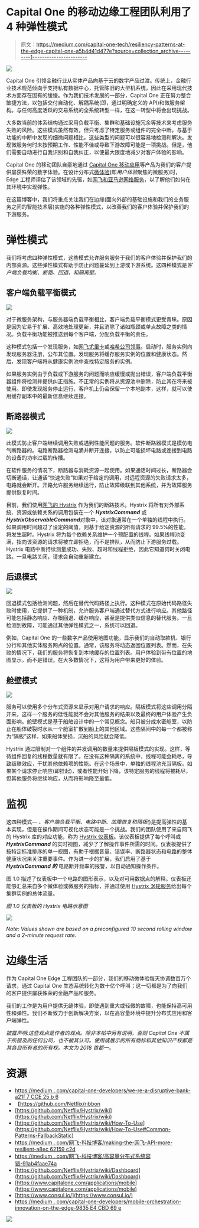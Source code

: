# Capital One 的移动边缘工程团队利用了 4 种弹性模式

> 原文：<https://medium.com/capital-one-tech/resiliency-patterns-at-the-edge-capital-one-a5b4d41d477e?source=collection_archive---------1----------------------->

![](img/0223eee4b154eb394f0104df91e28d28.png)

Capital One 引领金融行业从实体产品向基于云的数字产品过渡。传统上，金融行业技术规范倾向于支持私有数据中心，托管陈旧的大型机系统，因此在采用现代技术方面存在固有的缓慢。作为我们技术发展的一部分，Capital One 正在努力整合敏捷方法，以包括交付自动化、解耦系统(即，通过明确定义的 API)和微服务架构。与任何高度活跃的交易系统的全系统转型一样，在这一转型中将会出现挑战。

大多数当前的体系结构通过采用负载平衡、集群和基础设施冗余等技术来考虑服务失败的风险。这些模式虽然有效，但只考虑了特定服务或组件的完全中断。与基于功能的中断中发现的细微问题相比，这些类型的问题可以很容易地检测和解决。发现微服务何时未按预期工作、性能不佳或导致下游故障可能是一项挑战。但是，他们需要自动进行自我识别和自我纠正，以便最大限度地减少对客户体验的影响。

Capital One 的移动团队自豪地通过 [Capital One 移动应用](https://www.capitalone.com/applications/mobile/)等产品为我们的客户提供屡获殊荣的数字体验。在设计分布式[微体验](/capital-one-developers/designing-microexperiences-on-the-edge-for-mobile-eb4e6c3a3f2e)(即*用户体验*聚焦的微服务)时，Edge 工程师评估了该领域的先驱，如[网飞和亚马逊网络服务](https://aws.amazon.com/solutions/case-studies/netflix/)，以了解他们如何在其环境中实现弹性。

在这篇博客中，我们将重点关注我们在边缘(面向外部的基础设施和我们的业务服务之间的智能技术层)实施的各种弹性模式，以改善我们的客户体验并保护我们的下游服务。

# 弹性模式

我们将考虑四种弹性模式，这些模式允许服务服务于我们的客户体验并保护我们的内部资源。这些弹性模式有助于防止问题蔓延到上游或下游系统。这四种模式是*客户端负载均衡、断路、回退、*和*隔离壁。*

## 客户端负载平衡模式

![](img/c1678a9d97220b6fc350ef9597b3a29c.png)

对于微服务架构，与服务器端负载平衡相比，客户端负载平衡模式更受青睐。原因是因为它易于扩展、高效地处理更新，并且消除了诸如瓶颈或单点故障之类的情况。负载平衡功能被推送到每个客户端，分配负载平衡的责任。

这种模式包括一个发现服务，如[网飞尤里卡](https://github.com/Netflix/eureka)或[哈希公司领事](https://www.consul.io/)。启动时，服务实例向发现服务器注册，公布其位置。发现服务将缓存服务实例的位置和健康状态。然后，发现客户端将从健康实例池中查找特定服务的实例。

如果服务实例由于负载或下游服务的问题而响应缓慢或抛出错误，客户端负载平衡器组件将检测并提供纠正措施。不正常的实例将从资源池中删除，防止其在将来被使用。即使发现服务停止运行，客户机上仍会保留一个本地副本，这样，就可以使用缓存副本中的最新信息继续连接。

## 断路器模式

![](img/22faed0499366814a99bd1117987e637.png)

此模式防止客户端继续调用失败或遇到性能问题的服务。软件断路器模式是模仿电气断路器的。电路断路器检测电涌并断开连接，以防止可能损坏电路或连接到电路的设备的功率过载的传播。

在软件服务的情况下，断路器与消耗资源一起使用。如果通话时间过长，断路器会切断通话，让通话“快速失败”如果对于给定的调用，对远程资源的失败请求太多，电路就会断开。开路允许服务继续运行，防止故障级联到其他系统，并为故障服务提供恢复时间。

目前，我们使用[网飞的 Hystrix](https://github.com/Netflix/Hystrix) 作为我们的断路技术。Hystrix 将所有对外部系统、资源或依赖关系的调用包装在一个 ***HystrixCommand*** 或***HystrixObservableCommand***对象中，该对象通常在一个单独的线程中执行。如果调用时间超过了设定的阈值，则基于给定资源的所有请求的 99.5%的性能，将发生超时。Hystrix 将为每个依赖关系维护一个预配置的线程。如果线程池变满，指向该资源的请求将被立即拒绝，而不是排队，从而防止下游服务过载。Hystrix 电路中断持续测量成功、失败、超时和线程拒绝，因此它知道何时关闭电路。一旦电路关闭，请求会自动重新建立。

## 后退模式

![](img/1a872c99c16fc2deabaacb0157074cb2.png)

回退模式包括检测问题，然后在替代代码路径上执行。这种模式在原始代码路径失败时使用，它提供了一种机制，允许服务客户端通过替代方式进行响应。其他路径可能包括静态响应、存根回退、缓存响应，甚至是提供类似信息的替代服务。一旦检测到故障，可能通过其他弹性模式之一，系统可以回退。

例如，Capital One 的一些数字产品使用地图功能，显示我们的自动取款机、银行分行和其他实体服务网点的位置。通常，该服务将动态返回位置列表。然而，在失败的情况下，我们的服务将恢复到本地缓存的位置列表。用户体验到带有位置的地图显示，而不是错误。在大多数情况下，这将为用户带来更好的体验。

## 舱壁模式

![](img/1323c5fa0aaca824b6f730f05d6734c8.png)

服务可以使用多个分布式资源来显示对用户请求的响应。隔板模式将这些调用分隔开来，这样一个服务的低性能就不会对其他服务的结果以及最终的用户体验产生负面影响。舱壁模式是基于船舶设计中的一个常见概念。船只被分成水密舱室，以防止在船体破裂时水从一个舱室扩散到船上的其他区域。这些隔间中的每一个都被称为“隔板”这样，如果船体受损，沉船的风险就会降低。

Hystrix 通过限制对一个组件的并发调用的数量来提供隔板模式的实现。这样，等待组件回复的线程数量就有限了。在没有这种隔离的系统中，线程可能会耗尽，导致级联效应，干扰其他依赖项的性能。在这个场景中，单独的线程池充当隔板。如果某个请求停止响应(即挂起)，或者性能开始下降，该特定服务的线程将被耗尽，但其他服务将继续响应，从而将影响降至最低。

# 监视

这四种模式— *、客户端负载平衡、电路中断、故障恢复和隔板(*)是提高弹性的基本实现，但是在操作期间可视化状态可能是一个挑战。我们的团队使用了来自网飞的 Hystrix 库的对应功能，称为 [Hystrix 仪表板](https://github.com/Netflix/Hystrix/wiki/Dashboard)。该仪表板提供了每个呼叫或 ***HystrixCommand*** 的实时视图，减少了了解操作事件所需的时间。仪表板提供了按特定标准排序的单一视图，有助于根据音量、错误率、断路器状态和电路的整体健康状况来关注重要事件。作为进一步的扩展，我们启用了基于 ***HystrixCommand 的*** 电路断开频率的报警，以自动通知操作条件。

图 1.0 描述了仪表板中一个电路的图形表示，以及对可用数据点的解释。仪表板还能够汇总来自多个微体验或微服务的指标，并通过使用 [Hystrix 涡轮服务](https://github.com/Netflix/Turbine/wiki)给出每个集群实例的总体流量。

*图 1.0 仪表板的 Hystrix 电路示意图*

![](img/69ae739dfcf1335d8c0522a0fe0c0194.png)

*Note: Values shown are based on a preconfigured 10 second rolling window and a 2-minute request rate.*

# 边缘生活

作为 Capital One Edge 工程团队的一部分，我们的移动微体验每天协调数百万个请求，通过 Capital One 生态系统转化为数十亿个呼叫；这一切都是为了向我们的客户提供屡获殊荣的金融产品和服务。

我们的工作是为用户提供无缝体验，即使遇到重大或轻微的故障，也能保持高可用性和弹性。我们不断致力于创新解决方案，以在高容量环境中提升分布式应用和客户端弹性。

*披露声明:这些观点是作者的观点。除非本帖中另有说明，否则 Capital One 不属于所提及的任何公司，也不被其认可。使用或展示的所有商标和其他知识产权都是其各自所有者的所有权。本文为 2018 首都一。*

# 资源

*   [https://medium . com/capital-one-developers/we-re-a-disruptive-bank-a21f 7 CCE 25 b 6](/capital-one-developers/we-re-a-disruptive-bank-a21f7cce25b6)
*   【https://github.com/Netflix/ribbon 
*   [https://github.com/Netflix/Hystrix/wiki](https://github.com/Netflix/Hystrix/wiki)
*   [https://github.com/Netflix/Hystrix/wiki/How-To-Use](https://github.com/Netflix/Hystrix/wiki/How-To-Use#Common-Patterns-FallbackStatic)
*   [https://medium . com/网飞-科技博客/making-the-网飞-API-more-resilient-a8ec 62159 c2d](/netflix-techblog/making-the-netflix-api-more-resilient-a8ec62159c2d)
*   [https://medium . com/网飞-科技博客/高容量分布式系统容错-91ab4faae74a](/netflix-techblog/fault-tolerance-in-a-high-volume-distributed-system-91ab4faae74a)
*   [https://github.com/Netflix/Hystrix/wiki/Dashboard](https://github.com/Netflix/Hystrix/wiki/Dashboard)
*   [https://www.capitalone.com/applications/mobile](https://www.capitalone.com/applications/mobile)
*   [https://www.consul.io/](https://www.consul.io/)
*   [https://medium . com/capital-one-developers/mobile-orchestration-innovation-on-the-edge-9835 E4 CBD 69 e](/capital-one-developers/mobile-orchestration-innovation-on-the-edge-9835e4cbd69e)

[![](img/a9f346eff65776bdedf685617e2c446d.png)](https://medium.com/capital-one-tech/microservices/home)